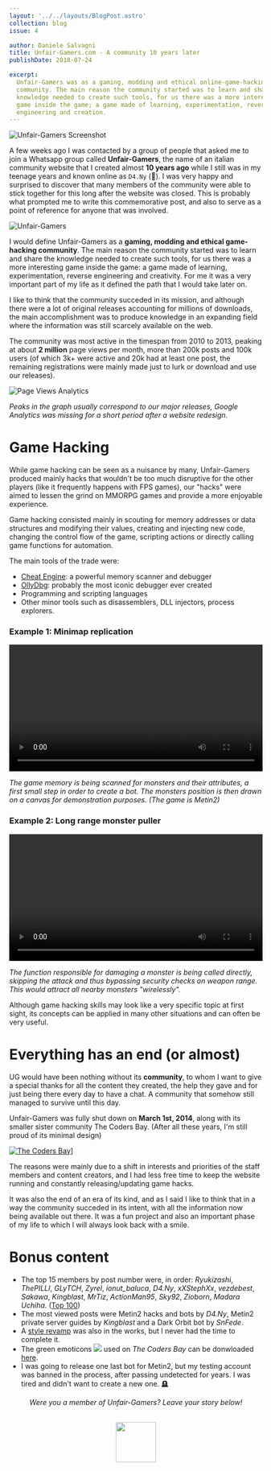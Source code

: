 ```yaml
---
layout: '../../layouts/BlogPost.astro'
collection: blog
issue: 4

author: Daniele Salvagni
title: Unfair-Gamers.com - A community 10 years later
publishDate: 2018-07-24

excerpt:
  Unfair-Gamers was as a gaming, modding and ethical online-game-hacking
  community. The main reason the community started was to learn and share the
  knowledge needed to create such tools, for us there was a more interesting
  game inside the game; a game made of learning, experimentation, reverse
  engineering and creation.
---
```


![Unfair-Gamers Screenshot](/assets/img/content/002/ug-screenshot.png)

A few weeks ago I was contacted by a group of people that asked me to join a
Whatsapp group called **Unfair-Gamers**, the name of an italian community
website that I created almost **10 years ago** while I still was in my teenage
years and known online as `D4.Ny` (🤣). I was very happy and surprised to
discover that many members of the community were able to stick together for this
long after the website was closed. This is probably what prompted me to write
this commemorative post, and also to serve as a point of reference for anyone
that was involved.

![Unfair-Gamers](/assets/img/content/002/ug-splash.png)

I would define Unfair-Gamers as a **gaming, modding and ethical game-hacking
community**. The main reason the community started was to learn and share the
knowledge needed to create such tools, for us there was a more interesting game
inside the game: a game made of learning, experimentation, reverse engineering
and creativity. For me it was a very important part of my life as it defined the
path that I would take later on.

I like to think that the community succeded in its mission, and although there
were a lot of original releases accounting for millions of downloads, the main
accomplishment was to produce knowledge in an expanding field where the
information was still scarcely available on the web.

The community was most active in the timespan from 2010 to 2013, peaking at
about **2 million** page views per month, more than 200k posts and 100k users
(of which 3k+ were active and 20k had at least one post, the remaining
registrations were mainly made just to lurk or download and use our releases).

![Page Views Analytics](/assets/img/content/002/analytics-01.png)

_Peaks in the graph usually correspond to our major releases, Google Analytics
was missing for a short period after a website redesign._

# Game Hacking

While game hacking can be seen as a nuisance by many, Unfair-Gamers produced
mainly hacks that wouldn't be too much disruptive for the other players (like it
frequently happens with FPS games), our "hacks" were aimed to lessen the grind
on MMORPG games and provide a more enjoyable experience.

Game hacking consisted mainly in scouting for memory addresses or data
structures and modifying their values, creating and injecting new code, changing
the control flow of the game, scripting actions or directly calling game
functions for automation.

The main tools of the trade were:

- [Cheat Engine](https://www.cheatengine.org/): a powerful memory scanner and
  debugger
- [OllyDbg](http://www.ollydbg.de/): probably the most iconic debugger ever
  created
- Programming and scripting languages
- Other minor tools such as disassemblers, DLL injectors, process explorers.

### Example 1: Minimap replication

<video autoplay="autoplay" loop controls style="width:100%; height:auto;">
  <source src="/assets/img/content/002/minimap.mp4" type="video/mp4"></source>
</video>

_The game memory is being scanned for monsters and their attributes, a first
small step in order to create a bot. The monsters position is then drawn on a
canvas for demonstration purposes. (The game is Metin2)_

### Example 2: Long range monster puller

<video autoplay="autoplay" loop controls style="width:100%; height:auto;">
  <source src="/assets/img/content/002/mobber.mp4" type="video/mp4"></source>
</video>

_The function responsible for damaging a monster is being called directly,
skipping the attack and thus bypassing security checks on weapon range. This
would attract all nearby monsters "wirelessly"._

Although game hacking skills may look like a very specific topic at first sight,
its concepts can be applied in many other situations and can often be very
useful.

# Everything has an end (or almost)

UG would have been nothing without its **community**, to whom I want to give a
special thanks for all the content they created, the help they gave and for just
being there every day to have a chat. A community that somehow still managed to
survive until this day.

Unfair-Gamers was fully shut down on **March 1st, 2014**, along with its smaller
sister community The Coders Bay. (After all these years, I'm still proud of its
minimal design)

<a href="/assets/img/content/002/the-coders-bay.png" target="_blank">

![The Coders Bay](/assets/img/content/002/the-coders-bay.png)]

</a>

The reasons were mainly due to a shift in interests and priorities of the staff
members and content creators, and I had less free time to keep the website
running and constantly releasing/updating game hacks.

It was also the end of an era of its kind, and as I said I like to think that in
a way the community succeded in its intent, with all the information now being
available out there. It was a fun project and also an important phase of my life
to which I will always look back with a smile.

# Bonus content

- The top 15 members by post number were, in order: _Ryukizashi_, _ThePILLI_,
  _GLyTCH_, _Zyrel_, _ionut_baluca_, _D4.Ny_, _xXStephXx_, _vezdebest_,
  _Sakawa_, _Kingblast_, _MrTiz_, _ActionMan95_, _Sky92_, _Zioborn_, _Madara
  Uchiha_. ([Top 100](/assets/img/content/002/users-100.txt))
- The most viewed posts were Metin2 hacks and bots by _D4.Ny_, Metin2 private
  server guides by _Kingblast_ and a Dark Orbit bot by _SnFede_.
- A [style revamp](/assets/img/content/002/unreleased-mockup.png) was also in
  the works, but I never had the time to complete it.
- The green emoticons
  <img src="/assets/img/content/002/sisi.gif" style="display:inline;"> used on
  _The Coders Bay_ can be donwloaded
  [here](/assets/img/content/002/cb-emoticons.zip).
- I was going to release one last bot for Metin2, but my testing account was
  banned in the process, after passing undetected for years. I was tired and
  didn't want to create a new one. 🪦

<div align="center">

_Were you a member of Unfair-Gamers? Leave your story below!_

<br><img src="/assets/img/content/002/ug-dark.png"
  style="display:inline; width:5rem; display:inline-block;">

</div>
